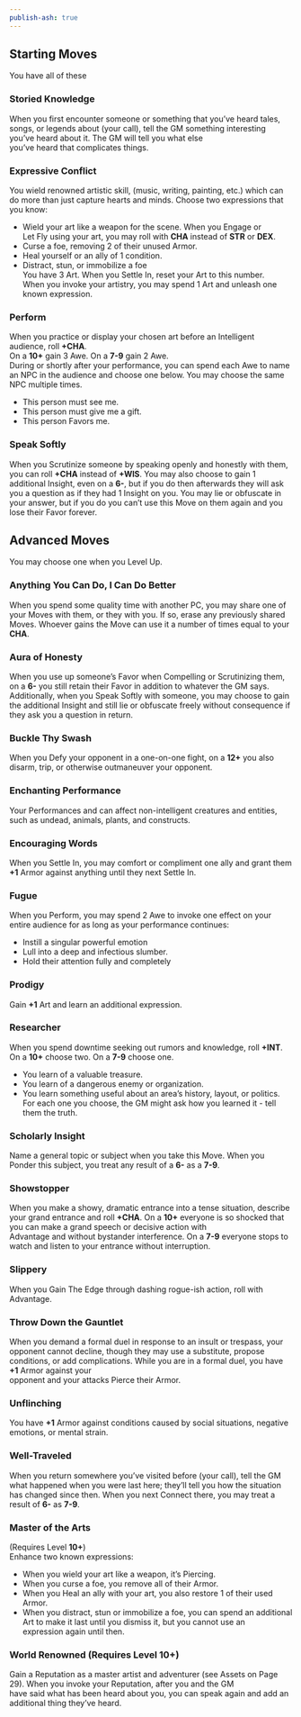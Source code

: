 ```yaml
---  
publish-ash: true  
---  
```

## Starting Moves   
You have all of these  
  
### Storied Knowledge  
<span class="move-trigger">When you first encounter someone or something that you’ve heard tales,</span> songs, or legends about (your call), tell the GM something interesting you’ve heard about it. The GM will tell you what else  
you’ve heard that complicates things.  
### Expressive Conflict  
You wield renowned artistic skill, (music, writing, painting, etc.) which can do more than just capture hearts and minds. Choose two expressions that you know:  
- Wield your art like a weapon for the scene. When you Engage or  
Let Fly using your art, you may roll with  **CHA** instead of  **STR** or  **DEX**.  
- Curse a foe, removing 2 of their unused Armor.  
- Heal yourself or an ally of 1 condition.  
- Distract, stun, or immobilize a foe  
You have 3 Art. <span class="move-trigger">When you Settle In,</span> reset your Art to this number.  
<span class="move-trigger">When you invoke your artistry,</span> you may spend 1 Art and unleash one known expression.  
### Perform  
<span class="move-trigger">When you practice or display your chosen art before an Intelligent audience,</span> roll **+CHA**.  
On a **10+** gain 3 Awe. On a **7-9** gain 2 Awe.  
During or shortly after your performance, you can spend each Awe to name an NPC in the audience and choose one below. You may choose the same NPC multiple times.  
- This person must see me.  
- This person must give me a gift.  
- This person Favors me.  
### Speak Softly  
<span class="move-trigger">When you Scrutinize someone by speaking openly and honestly with them,</span> you can roll **+CHA** instead of **+WIS**. You may also choose to gain 1 additional Insight, even on a **6-**, but if you do then afterwards they will ask you a question as if they had 1 Insight on you. You may lie or obfuscate in your answer, but if you do you can’t use this Move on them again and you lose their Favor forever.  
  
## Advanced Moves   
You may choose one when you Level Up.  
  
### Anything You Can Do, I Can Do Better  
<span class="move-trigger">When you spend some quality time with another PC,</span> you may share one of your Moves with them, or they with you. If so, erase any previously shared Moves. Whoever gains the Move can use it a number of times equal to your  **CHA**.  
### Aura of Honesty  
<span class="move-trigger">When you use up someone’s Favor when Compelling or Scrutinizing them,</span> on a **6-** you still retain their Favor in addition to whatever the GM says. Additionally, when you Speak Softly with someone, you may choose to gain the additional Insight and still lie or obfuscate freely without consequence if they ask you a question in return.  
### Buckle Thy Swash  
<span class="move-trigger">When you Defy your opponent in a one-on-one fight,</span> on a **12+** you also disarm, trip, or otherwise outmaneuver your opponent.  
### Enchanting Performance  
Your Performances and can affect non-intelligent creatures and entities, such as undead, animals, plants, and constructs.  
### Encouraging Words  
<span class="move-trigger">When you Settle In,</span> you may comfort or compliment one ally and grant them **+1** Armor against anything until they next Settle In.  
### Fugue  
<span class="move-trigger">When you Perform,</span> you may spend 2 Awe to invoke one effect on your entire audience for as long as your performance continues:  
- Instill a singular powerful emotion  
- Lull into a deep and infectious slumber.  
- Hold their attention fully and completely  
### Prodigy  
Gain **+1** Art and learn an additional expression.  
### Researcher  
<span class="move-trigger">When you spend downtime seeking out rumors and knowledge,</span> roll **+INT**. On a **10+** choose two. On a **7-9** choose one.  
- You learn of a valuable treasure.  
- You learn of a dangerous enemy or organization.  
- You learn something useful about an area’s history, layout, or politics.  
For each one you choose, the GM might ask how you learned it - tell them the truth.  
### Scholarly Insight  
Name a general topic or subject when you take this Move. <span class="move-trigger">When you Ponder this subject,</span> you treat any result of a **6-** as a **7-9**.  
### Showstopper  
<span class="move-trigger">When you make a showy,</span> dramatic entrance into a tense situation, describe your grand entrance and roll **+CHA**. On a **10+** everyone is so shocked that you can make a grand speech or decisive action with  
Advantage and without bystander interference. On a **7-9** everyone stops to watch and listen to your entrance without interruption.  
### Slippery  
<span class="move-trigger">When you Gain The Edge through dashing rogue-ish action,</span> roll with Advantage.  
### Throw Down the Gauntlet  
<span class="move-trigger">When you demand a formal duel in response to an insult or trespass,</span> your opponent cannot decline, though they may use a substitute, propose conditions, or add complications. <span class="move-trigger">While you are in a formal duel,</span> you have **+1** Armor against your  
opponent and your attacks Pierce their Armor.  
### Unflinching  
You have **+1** Armor against conditions caused by social situations, negative emotions, or mental strain.  
### Well-Traveled  
<span class="move-trigger">When you return somewhere you’ve visited before (your call),</span> tell the GM what happened when you were last here; they’ll tell you how the situation has changed since then. <span class="move-trigger">When you next Connect there,</span> you may treat a result of **6-** as **7-9**.  
### Master of the Arts   
(Requires Level **10+**)  
Enhance two known expressions:  
- <span class="move-trigger">When you wield your art like a weapon,</span> it’s Piercing.  
- <span class="move-trigger">When you curse a foe,</span> you remove all of their Armor.  
- <span class="move-trigger">When you Heal an ally with your art,</span> you also restore 1 of their used Armor.  
- <span class="move-trigger">When you distract, stun or immobilize a foe, you can spend an additional Art to make it last until you dismiss it,</span> but you cannot use an  
expression again until then.  
### World Renowned (Requires Level **10+**)  
Gain a Reputation as a master artist and adventurer (see Assets on Page 29). <span class="move-trigger">When you invoke your Reputation,</span> after you and the GM  
have said what has been heard about you, you can speak again and add an additional thing they’ve heard.